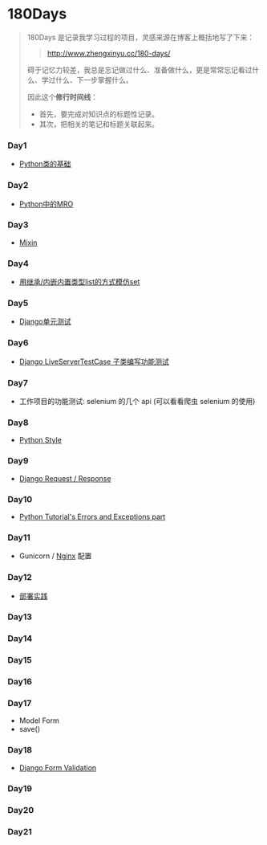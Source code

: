 # 180Days

> 180Days 是记录我学习过程的项目，灵感来源在博客上概括地写了下来：
>
> > http://www.zhengxinyu.cc/180-days/
>
> 碍于记忆力较差，我总是忘记做过什么、准备做什么，更是常常忘记看过什么、学过什么、下一步掌握什么。
>
> 因此这个**修行时间线**：
>
> - 首先，要完成对知识点的标题性记录。
> - 其次，把相关的笔记和标题关联起来。



### Day1 

- [Python类的基础](https://github.com/gayu-mike/pratice/blob/master/person.py)

### Day2

- [Python中的MRO](https://github.com/gayu-mike/pratice/blob/master/mro1.py)

### Day3

- [Mixin](https://github.com/gayu-mike/pratice/blob/master/mixin.py)

### Day4

- [用继承/内嵌内置类型list的方式模仿set](https://github.com/gayu-mike/pratice/blob/master/setwrapper.py)

### Day5

- [Django单元测试](https://github.com/gayu-mike/goat/blob/master/superlists/lists/tests.py)

### Day6

- [Django LiveServerTestCase 子类编写功能测试](https://github.com/gayu-mike/goat/blob/master/superlists/functional_tests/tests.py)

### Day7

- 工作项目的功能测试: selenium 的几个 api (可以看看爬虫 selenium 的使用)

### Day8

- [Python Style](https://github.com/gayu-mike/180Days/blob/master/python_style.md)

### Day9

- [Django Request / Response](https://github.com/gayu-mike/180Days/commit/bb080844cc9e4f4dba7acdab899e35ee9bac8efa)

### Day10

- [Python Tutorial's Errors and Exceptions part](https://github.com/gayu-mike/180Days/blob/master/python_errors_exceptions.md)

### Day11

- Gunicorn / [Nginx](https://github.com/gayu-mike/180Days/blob/master/nginx.md) 配置

### Day12

- [部署实践](https://github.com/gayu-mike/goat/blob/master/docs/REMEMER.md)

### Day13
### Day14
### Day15
### Day16
### Day17

- Model Form
- save()

### Day18

- [Django Form Validation](http://usyiyi.cn/translate/django_182/topics/forms/modelforms.html)

### Day19
### Day20
### Day21
